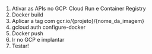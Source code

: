 1. Ativar as APIs no GCP: Cloud Run e Container Registry
2. Docker build
3. Aplicar a tag com gcr.io/{projeto}/{nome_da_imagem}
4. gcloud auth configure-docker
5. Docker push
6. Ir no GCP e implantar
7. Testar!
